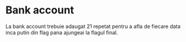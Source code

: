 # Bank account


La bank account trebuie adaugat 21 repetat pentru a afla de fiecare data inca putin din flag pana ajungeai la flagul final.
